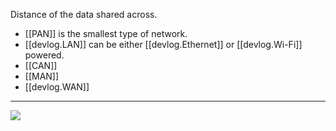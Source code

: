
Distance of the data shared across.

- [[PAN]] is the smallest type of network.
- [[devlog.LAN]] can be either [[devlog.Ethernet]] or [[devlog.Wi-Fi]] powered.
- [[CAN]]
- [[MAN]]
- [[devlog.WAN]]

---

![](https://cdn.jsdelivr.net/gh/zubayrrr/twiki/bin/image.w6ki38tn1pn.png)
